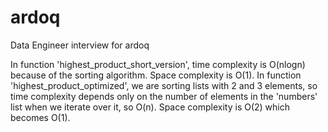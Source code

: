 # ardoq
Data Engineer interview for ardoq

In function 'highest_product_short_version', time complexity is O(nlogn) because of the sorting algorithm. Space complexity is O(1).
In function 'highest_product_optimized', we are sorting lists with 2 and 3 elements, so time complexity depends only on the number of elements in the 'numbers' list when we iterate over it, so O(n). Space complexity is O(2) which becomes O(1).